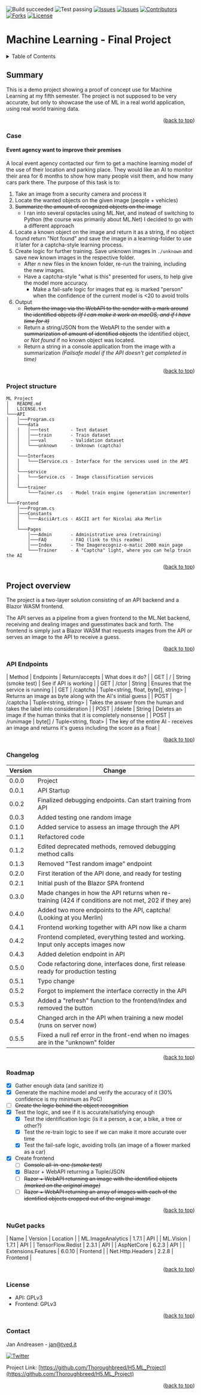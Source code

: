 ![Build succeeded][build-shield]
![Test passing][test-shield]
[![Issues][issues-shield]][issues-url]
[![Issues][closed-shield]][issues-url]
[![Contributors][contributors-shield]][contributors-url]
[![Forks][forks-shield]][forks-url]
[![License][license-shield]][license-url]
# Machine Learning - Final Project
<!-- TABLE OF CONTENTS -->
<details>
  <summary>Table of Contents</summary>
  <ol>
    <li>
      <a href="#summary">Summary</a>
      <ul>
        <li><a href="#case">Case</a></li>
	      <li><a href="#project-structure">Project Structure</a></li>
      </ul>
    </li>
    <li>
      <a href="#project-overview">Project Overview</a>
      <ul>
        <li><a href="#api-endpoints">API Endpoints</a></li>
      </ul>
    </li>
    <li><a href="#changelog">Changelog</a></li>
    <li><a href="#roadmap">Roadmap</a></li>
    <li><a href="#nuget-packs">NuGet packs</a></li>
    <li><a href="#license">License</a></li>
    <li><a href="#contact">Contact</a></li>
  </ol>
</details>

## Summary
This is a demo project showing a proof of concept use for Machine Learning at my fifth semester.
The project is not supposed to be very accurate, but only to showcase the use of ML in a real world application, using real world training data.
<p align="right">(<a href="#top">back to top</a>)</p>

### Case
#### Event agency want to improve their premises
A local event agency contacted our firm to get a machine learning model of the use of their location and parking place. 
They would like an AI to monitor their area for 6 months to show how many people visit them, and how many cars park there. 
The purpose of this task is to:
1. Take an image from a security camera and process it
2. Locate the wanted objects on the given image (people + vehicles)
3. ~~Summarize the amount of recognized objects on the image~~
   - I ran into several opstacles using ML.Net, and instead of switching to Python (the course was primarily about ML.Net) I decided to go with a different approach
4. Locate a known object on the image and return it as a string, if no object found return "Not found" and save the image in a learning-folder to use it later for a captcha-style learning process.
5. Create logic for further training. Save unknown images in `./unknown` and save new known images in the respective folder.
   - After *n* new files in the known folder, re-run the training, including the new images.
   - Have a captcha-style "what is this" presented for users, to help give the model more accuracy.
     - Make a fail-safe logic for images that eg. is marked "person" when the confidence of the current model is <20 to avoid trolls
7. Output
   - ~~Return the image via the WebAPI to the sender with a mark around the identified objects *(If I can make it work on macOS, and if I have time for it)*~~
   - Return a string/JSON from the WebAPI to the sender with ~~a summarization of amount of identified objects~~ the identified object, or *Not found* if no known object was located.
   - Return a string in a console application from the image with a summarization *(Failsafe model if the API doesn't get completed in time)*
<p align="right">(<a href="#top">back to top</a>)</p>

### Project structure
```
ML Project
│   README.md
│   LICENSE.txt    
└───API
│   │───Program.cs
│   └───data
│   │   │───test        - Test dataset
│   │   │───train       - Train dataset
│   │   │───val         - Validation dataset
│   │   └───unknown     - Unknown (captcha)
│   │
│   └───Interfaces
│   │   └───IService.cs - Interface for the services used in the API
│   │
│   └───service
│   │   └───Service.cs  - Image classification services
│   │
│   └───trainer
│       └───Tainer.cs   - Model train engine (generation incrementer)
│   
└───Frontend
    │───Program.cs
    │───Constants
    │   └───AsciiArt.cs - ASCII art for Nicolai aka Merlin
    │
    └───Pages
        │───Admin       - Administrative area (retraining)
        │───FAQ         - FAQ (link to this readme)
        │───Index       - The Imagerecogniz-o-matic 2000 main page
        └───Trainer     - A "Captcha" light, where you can help train the AI
```

<p align="right">(<a href="#top">back to top</a>)</p>

## Project overview
The project is a two-layer solution consisting of an API backend and a Blazor WASM frontend.

The API serves as a pipeline from a given frontend to the ML.Net backend, receiving and dealing images and guesstimates back and forth.
The frontend is simply just a Blazor WASM that requests images from the API or serves an image to the API to receive a guess.
<p align="right">(<a href="#top">back to top</a>)</p>

### API Endpoints
| Method | Endpoints | Return/accepts | What does it do? |
| GET | / | String (smoke test) | See if API is working |
| GET | /ctor | String | Ensures that the service is running |
| GET | /captcha | Tuple<string, float, byte[], string> | Returns an image as byte along with the AI's initial guess |
| POST | /captcha | Tuple<string, string> | Takes the answer from the human and takes the label into consideration |
| POST | /delete | String | Deletes an image if the human thinks that it is completely nonsense |
| POST | /runimage | byte[] / Tuple<string, float> | The key of the entire AI - receives an image and returns it's guess including the score as a float |
<p align="right">(<a href="#top">back to top</a>)</p>

### Changelog
| Version | Change |
|-|-|
| 0.0.0 | Project |
| 0.0.1 | API Startup |
| 0.0.2 | Finalized debugging endpoints. Can start training from API |
| 0.0.3 | Added testing one random image |
| 0.1.0 | Added service to assess an image through the API |
| 0.1.1 | Refactored code |
| 0.1.2 | Edited deprecated methods, removed debugging method calls |
| 0.1.3 | Removed "Test random image" endpoint | 
| 0.2.0 | First iteration of the API done, and ready for testing |
| 0.2.1 | Initial push of the Blazor SPA frontend |
| 0.3.0 | Made changes in how the API returns when re-training (424 if conditions are not met, 202 if they are) |
| 0.4.0 | Added two more endpoints to the API, captcha! (Looking at you Merlin) |
| 0.4.1 | Frontend working together with API now like a charm |
| 0.4.2 | Frontend completed, everything tested and working. Input only accepts images now |
| 0.4.3 | Added deletion endpoint in API |
| 0.5.0 | Code refactoring done, interfaces done, first release ready for production testing |
| 0.5.1 | Typo change |
| 0.5.2 | Forgot to implement the interface correctly in the API |
| 0.5.3 | Added a "refresh" function to the frontend/Index and removed the button |
| 0.5.4 | Changed arch in the API when training a new model (runs on server now) |
| 0.5.5 | Fixed a null ref error in the front-end when no images are in the "unknown" folder |
<p align="right">(<a href="#top">back to top</a>)</p>

### Roadmap
- [X] Gather enough data (and sanitize it)
- [X] Generate the machine model and verify the accuracy of it (30% confidence is my minimum as PoC)
- [ ] ~~Create the logic behind the object recognition~~
- [X] Test the logic, and see if it is accurate/satisfying enough
  - [X] Test the identification logic (is it a person, a car, a bike, a tree or other?)
  - [X] Test the re-train logic to see if we can make it more accurate over time
  - [X] Test the fail-safe logic, avoiding trolls (an image of a flower marked as a car)
- [X] Create frontend
  - [ ] ~~Console all-in-one *(smoke test)*~~
  - [X] Blazor + WebAPI returning a Tuple/JSON
  - [ ] ~~Razor + WebAPI returning an image with the identified objects *(marked on the original image)*~~
  - [ ] ~~Razor + WebAPI returning an array of images with each of the identified objects cropped out of the original image~~
<p align="right">(<a href="#top">back to top</a>)</p>

### NuGet packs
| Name | Version | Location |
| ML.ImageAnalytics | 1.7.1 | API |
| ML.Vision | 1.7.1 | API |
| TensorFlow.Redist | 2.3.1 | API |
| AspNetCore | 6.2.3 | API |
| Extensions.Features | 6.0.10 | Frontend |
| Net.Http.Headers | 2.2.8 | Frontend |
<p align="right">(<a href="#top">back to top</a>)</p>

### License
* API: GPLv3
* Frontend: GPLv3
<p align="right">(<a href="#top">back to top</a>)</p>

### Contact
Jan Andreasen - jan@tved.it

[![Twitter][twitter-shield]][twitter-url]

Project Link: [https://github.com/Thoroughbreed/H5.ML_Project](https://github.com/Thoroughbreed/H5.ML_Project)
<p align="right">(<a href="#top">back to top</a>)</p>


<!-- MARKDOWN LINKS & IMAGES -->
<!-- https://www.markdownguide.org/basic-syntax/#reference-style-links -->
[build-shield]: https://img.shields.io/badge/Build-passed-brightgreen.svg
[test-shield]: https://img.shields.io/badge/Tests-passed-brightgreen.svg
[contributors-shield]: https://img.shields.io/github/contributors/Thoroughbreed/H5.ML_Project.svg?style=badge
[contributors-url]: https://github.com/Thoroughbreed/H5.ML_Project/graphs/contributors
[forks-shield]: https://img.shields.io/github/forks/Thoroughbreed/H5.ML_Project.svg?style=badge
[forks-url]: https://github.com/Thoroughbreed/H5.ML_Project/network/members
[issues-shield]: https://img.shields.io/github/issues/Thoroughbreed/H5.ML_Project.svg?style=badge
[closed-shield]: https://img.shields.io/github/issues-closed/Thoroughbreed/H5.ML_Project?label=%20
[issues-url]: https://github.com/Thoroughbreed/H5.ML_Project/issues
[license-shield]: https://img.shields.io/github/license/Thoroughbreed/H5.ML_Project.svg?style=badge
[license-url]: https://github.com/Thoroughbreed/H5.ML_Project/blob/master/LICENSE
[twitter-shield]: https://img.shields.io/twitter/follow/andreasen_jan?style=social
[twitter-url]: https://twitter.com/andreasen_jan
